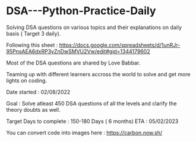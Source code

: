 # DSA---Python-Practice-Daily
Solving DSA questions on various topics and their explanations on daily basis ( Target 3 daily).

Following this sheet  : https://docs.google.com/spreadsheets/d/1unRJr-95PnsAEA6dxRP3yZnDwSMVU2Vw/edit#gid=1344179602

Most of the DSA questions are shared by Love Babbar. 

Teaming up with different learners accross the world to solve and get more lights on coding.

Date started : 02/08/2022

Goal : Solve atleast 450 DSA questions of all the levels and clarify the theory doubts as well.

Target Days to complete : 150-180 Days ( 6 months)
ETA : 05/02/2023


You can convert code into images here :
https://carbon.now.sh/

